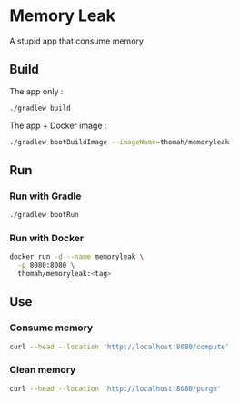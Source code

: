 # Memory Leak

A stupid app that consume memory

## Build

The app only :

````bash
./gradlew build
````

The app + Docker image :

````bash
./gradlew bootBuildImage --imageName=thomah/memoryleak
````

## Run

### Run with Gradle

```bash
./gradlew bootRun
```

### Run with Docker

```bash
docker run -d --name memoryleak \
  -p 8080:8080 \
  thomah/memoryleak:<tag>
```

## Use

### Consume memory

```bash
curl --head --location 'http://localhost:8080/compute'
```

### Clean memory

```bash
curl --head --location 'http://localhost:8080/purge'
```
